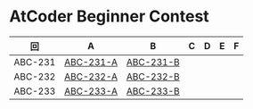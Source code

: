 # AtCoder Beginner Contest

| 回 | A | B | C | D | E | F |
|:---:|:---:|:---:|:---:|:---:|:---:|:---:|
| ABC-231 | [ABC-231-A](ABC-231-A.py) | [ABC-231-B](ABC-231-B.py) |  |  |  |  |
| ABC-232 | [ABC-232-A](ABC-232-A.py) | [ABC-232-B](ABC-232-B.py) |  |  |  |  |
| ABC-233 | [ABC-233-A](ABC-233-A.py) | [ABC-233-B](ABC-233-B.py) |  |  |  |  |
